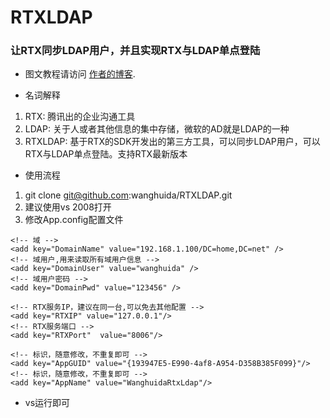 RTXLDAP
=======

### 让RTX同步LDAP用户，并且实现RTX与LDAP单点登陆

+ 图文教程请访问 [作者的博客](http://wanghd.com/blog/2013/01/10/rtxldapjiao-cheng/).


+ 名词解释

1. RTX: 腾讯出的企业沟通工具
2. LDAP: 关于人或者其他信息的集中存储，微软的AD就是LDAP的一种
3. RTXLDAP: 基于RTX的SDK开发出的第三方工具，可以同步LDAP用户，可以RTX与LDAP单点登陆。支持RTX最新版本


+ 使用流程

1. git clone git@github.com:wanghuida/RTXLDAP.git
2. 建议使用vs 2008打开
3. 修改App.config配置文件 

```
<!-- 域 -->
<add key="DomainName" value="192.168.1.100/DC=home,DC=net" />
<!-- 域用户,用来读取所有域用户信息 -->
<add key="DomainUser" value="wanghuida" />
<!-- 域用户密码 -->
<add key="DomainPwd" value="123456" />

<!-- RTX服务IP，建议在同一台,可以免去其他配置 -->
<add key="RTXIP" value="127.0.0.1"/>
<!-- RTX服务端口 -->
<add key="RTXPort"  value="8006"/>

<!-- 标识，随意修改，不重复即可 -->
<add key="AppGUID" value="{193947E5-E990-4af8-A954-D358B385F099}"/>
<!-- 标识，随意修改，不重复即可 -->
<add key="AppName" value="WanghuidaRtxLdap"/>
```


+ vs运行即可

